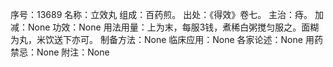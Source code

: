 序号：13689
名称：立效丸
组成：百药煎。
出处：《得效》卷七。
主治：痔。
加减：None
功效：None
用法用量：上为末，每服3钱，煮稀白粥搅匀服之。面糊为丸，米饮送下亦可。
制备方法：None
临床应用：None
各家论述：None
用药禁忌：None
附注：None
